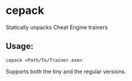 # cepack
Statically unpacks Cheat Engine trainers

## Usage:
`cepack <Path/To/Trainer.exe>`

Supports both the tiny and the regular versions.
